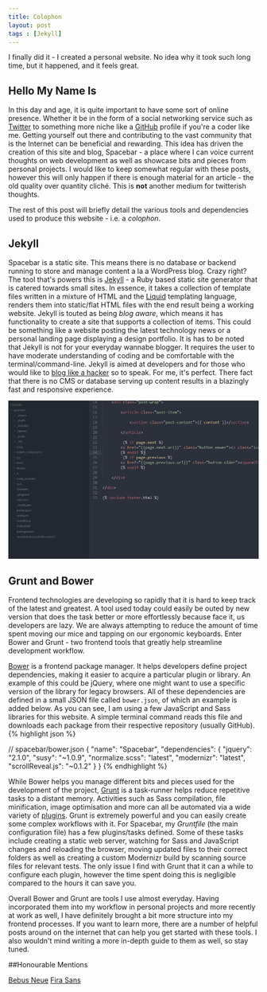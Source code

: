 ```yaml
---
title: Colophon
layout: post
tags : [Jekyll]
---
```

I finally did it - I created a personal website. No idea why it took such long time, but it happened, and it feels great.

## Hello My Name Is
In this day and age, it is quite important to have some sort of online presence. Whether it be in the form of a social networking service such as [Twitter](http://twitter.com/) to something more niche like a [GitHub](http://github.com) profile if you're a coder like me. Getting yourself out there and contributing to the vast community that is the Internet can be beneficial and rewarding. This idea has driven the creation of this site and blog, Spacebar - a place where I can voice current thoughts on web development as well as showcase bits and pieces from personal projects. I would like to keep somewhat regular with these posts, however this will only happen if there is enough material for an article - the old quality over quantity cliché. This is **not** another medium for twitterish thoughts. 

The rest of this post will briefly detail the various tools and dependencies used to produce this website - i.e. a *colophon*.

## Jekyll
Spacebar is a static site. This means there is no database or backend running to store and manage content a la a WordPress blog. Crazy right? The tool that's powers this is [Jekyll](http://jekyllrb.com/) - a Ruby based static site generator that is catered towards small sites. In essence, it takes a collection of template files written in a mixture of HTML and the [Liquid](https://github.com/Shopify/liquid/wiki/Liquid-for-Designers) templating language, renders them into static/flat HTML files with the end result being a working website. Jekyll is touted as being *blog aware*, which means it has functionality to create a site that supports a collection of items. This could be something like a website posting the latest technology news or a personal landing page displaying a design portfolio. It is has to be noted that Jekyll is not for your everyday wannabe blogger. It requires the user to have moderate understanding of coding and be comfortable with the terminal/command-line. Jekyll is aimed at developers and for those who would like to [blog like a hacker](http://tom.preston-werner.com/2008/11/17/blogging-like-a-hacker.html) so to speak. For me, it's perfect. There fact that there is no CMS or database serving up content results in a blazingly fast and responsive experience.

![Spacebar's Jekyll folder structure][folder]

## Grunt and Bower

Frontend technologies are developing so rapidly that it is hard to keep track of the latest and greatest. A tool used today could easily be outed by new version that does the task better or more effortlessly because face it, us developers are lazy. We are always attempting to reduce the amount of time spent moving our mice and tapping on our ergonomic keyboards. Enter Bower and Grunt - two frontend tools that greatly help streamline development workflow. 

[Bower](http://bower.io) is a frontend package manager. It helps developers define project dependencies, making it easier to acquire a particular plugin or library. An example of this could be jQuery, where one might want to use a specific version of the library for legacy browsers. All of these dependencies are defined in a small JSON file called `bower.json`, of which an example is added below. As you can see, I am using a few JavaScript and Sass libraries for this website. A simple terminal command reads this file and downloads each package from their respective repository (usually GitHub).
{% highlight json %}

// spacebar/bower.json
{
  "name": "Spacebar",
  "dependencies": {
    "jquery": "2.1.0",
    "susy": "~1.0.9",
    "normalize.scss": "latest",
    "modernizr": "latest",
    "scrollReveal.js": "~0.1.2"
  }
}
{% endhighlight %}

While Bower helps you manage different bits and pieces used for the development of the project, [Grunt](http://gruntjs.com/) is a task-runner helps reduce repetitive tasks to a distant memory. Activities such as Sass compilation, file minification, image optimisation and more can all be automated via a wide variety of [plugins](http://gruntjs.com/plugins). Grunt is extremely powerful and you can easily create some complex workflows with it. For Spacebar, my *Gruntfile* (the main configuration file) has a few plugins/tasks defined. Some of these tasks include creating a static web server, watching for Sass and JavaScript changes and reloading the browser, moving updated files to their correct folders as well as creating a custom Modernizr build by scanning source files for relevant tests. The only issue I find with Grunt that it can a while to configure each plugin, however the time spent doing this is negligible compared to the hours it can save you.

Overall Bower and Grunt are tools I use almost everyday. Having incorporated them into my workflow in personal projects and more recently at work as well, I have definitely brought a bit more structure into my frontend processes. If you want to learn more, there are a number of helpful posts around on the internet that can help you get started with these tools. I also wouldn't mind writing a more in-depth guide to them as well, so stay tuned.

##Honourable Mentions 

[Bebus Neue](http://fontfabric.com/bebas-neue/)
[Fira Sans](https://github.com/mozilla/Fira)

[folder]: /images/posts/spacebar-folder-structure.png "Spacebar's Jekyll folder structure"